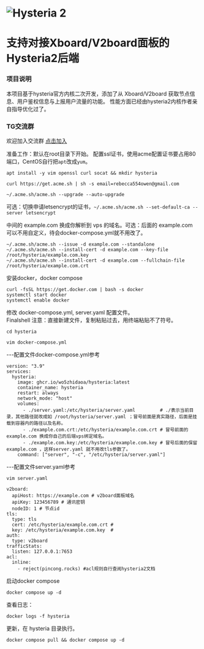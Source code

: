 # ![Hysteria 2](logo.svg)

# 支持对接Xboard/V2board面板的Hysteria2后端

### 项目说明
本项目基于hysteria官方内核二次开发，添加了从 Xboard/V2board 获取节点信息、用户鉴权信息与上报用户流量的功能。
性能方面已经由hysteria2内核作者亲自指导优化过了。

### TG交流群
欢迎加入交流群 [点击加入](https://t.me/+DcRt8AB2VbI2Yzc1)

准备工作：默认在root目录下开始。
配置ssl证书，使用acme配置证书要占用80端口，CentOS自行把`apt`改成`yum`。
```
apt install -y vim openssl curl socat && mkdir hysteria
```
```
curl https://get.acme.sh | sh -s email=rebecca554owen@gmail.com
```
```
~/.acme.sh/acme.sh --upgrade --auto-upgrade
```
可选：切换申请letsencrypt的证书，`~/.acme.sh/acme.sh --set-default-ca --server letsencrypt`

中间的 example.com 换成你解析到 vps 的域名。可选：后面的 example.com 可以不用自定义，待会docker-compose.yml就不用改了。
```
~/.acme.sh/acme.sh --issue -d example.com --standalone
~/.acme.sh/acme.sh --install-cert -d example.com --key-file /root/hysteria/example.com.key
~/.acme.sh/acme.sh --install-cert -d example.com --fullchain-file /root/hysteria/example.com.crt
```
安装docker，docker compose
```
curl -fsSL https://get.docker.com | bash -s docker
systemctl start docker
systemctl enable docker
```
修改 docker-compose.yml, server.yaml 配置文件。  
Finalshell 注意：直接新建文件，复制粘贴过去，用终端粘贴不了符号。
```
cd hysteria
```
```
vim docker-compose.yml
```
---配置文件docker-compose.yml参考
```
version: "3.9"
services:
  hysteria:
    image: ghcr.io/wo5zhidaoa/hysteria:latest
    container_name: hysteria
    restart: always
    network_mode: "host"
    volumes:
      - ./server.yaml:/etc/hysteria/server.yaml         # ./表示当前目录，其他路径就改成如 /root/hysteria/server.yaml ；冒号前面是真实路径，后面是挂载到容器内的路径以及名称。
      - ./example.com.crt:/etc/hysteria/example.com.crt # 冒号前面的 example.com 换成你自己的后端vps绑定域名。
      - ./example.com.key:/etc/hysteria/example.com.key # 冒号后面的保留 example.com ，这样server.yaml 就不用改tls参数了。
    command: ["server", "-c", "/etc/hysteria/server.yaml"]
```
---配置文件server.yaml参考
```
vim server.yaml
```
```
v2board:
  apiHost: https://example.com # v2board面板域名
  apiKey: 123456789 # 通讯密钥
  nodeID: 1 # 节点id
tls:
  type: tls
  cert: /etc/hysteria/example.com.crt #
  key: /etc/hysteria/example.com.key  #
auth:
  type: v2board
trafficStats:
  listen: 127.0.0.1:7653
acl: 
  inline: 
    - reject(pincong.rocks) #acl规则自行查阅hysteria2文档
```
启动docker compose
```
docker compose up -d
```
查看日志：
```
docker logs -f hysteria
```
更新，在 hysteria 目录执行。
```
docker compose pull && docker compose up -d
```
